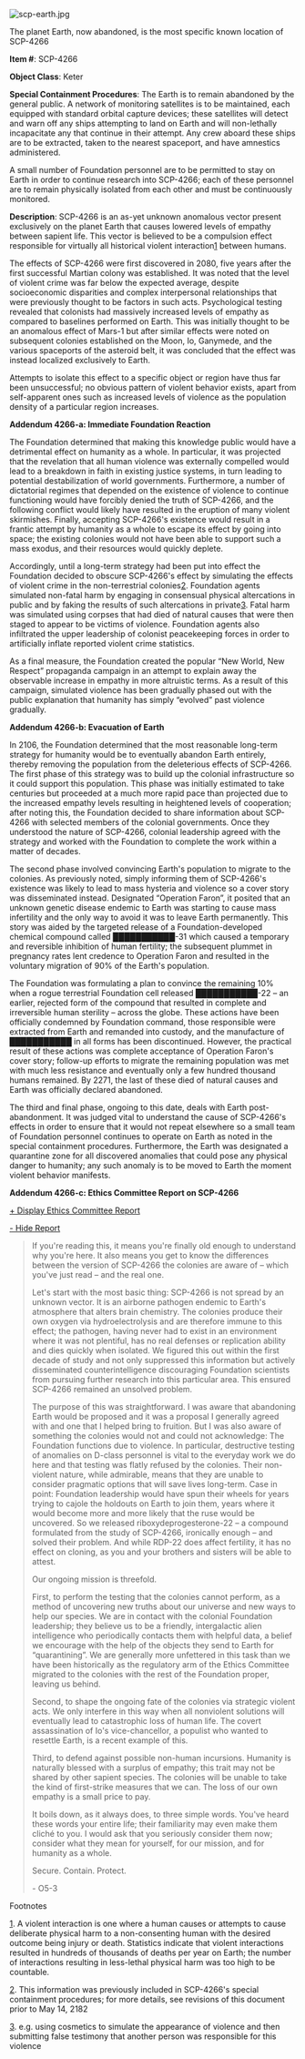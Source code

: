 ![scp-earth.jpg](http://scp-wiki.wdfiles.com/local--files/scp-4266/scp-earth.jpg)

The planet Earth, now abandoned, is the most specific known location of SCP-4266

**Item #**: SCP-4266

**Object Class**: Keter

**Special Containment Procedures**: The Earth is to remain abandoned by the general public. A network of monitoring satellites is to be maintained, each equipped with standard orbital capture devices; these satellites will detect and warn off any ships attempting to land on Earth and will non-lethally incapacitate any that continue in their attempt. Any crew aboard these ships are to be extracted, taken to the nearest spaceport, and have amnestics administered.

A small number of Foundation personnel are to be permitted to stay on Earth in order to continue research into SCP-4266; each of these personnel are to remain physically isolated from each other and must be continuously monitored.

**Description**: SCP-4266 is an as-yet unknown anomalous vector present exclusively on the planet Earth that causes lowered levels of empathy between sapient life. This vector is believed to be a compulsion effect responsible for virtually all historical violent interaction[1](javascript:;) between humans.

The effects of SCP-4266 were first discovered in 2080, five years after the first successful Martian colony was established. It was noted that the level of violent crime was far below the expected average, despite socioeconomic disparities and complex interpersonal relationships that were previously thought to be factors in such acts. Psychological testing revealed that colonists had massively increased levels of empathy as compared to baselines performed on Earth. This was initially thought to be an anomalous effect of Mars-1 but after similar effects were noted on subsequent colonies established on the Moon, Io, Ganymede, and the various spaceports of the asteroid belt, it was concluded that the effect was instead localized exclusively to Earth.

Attempts to isolate this effect to a specific object or region have thus far been unsuccessful; no obvious pattern of violent behavior exists, apart from self-apparent ones such as increased levels of violence as the population density of a particular region increases.

**Addendum 4266-a: Immediate Foundation Reaction**

The Foundation determined that making this knowledge public would have a detrimental effect on humanity as a whole. In particular, it was projected that the revelation that all human violence was externally compelled would lead to a breakdown in faith in existing justice systems, in turn leading to potential destabilization of world governments. Furthermore, a number of dictatorial regimes that depended on the existence of violence to continue functioning would have forcibly denied the truth of SCP-4266, and the following conflict would likely have resulted in the eruption of many violent skirmishes. Finally, accepting SCP-4266's existence would result in a frantic attempt by humanity as a whole to escape its effect by going into space; the existing colonies would not have been able to support such a mass exodus, and their resources would quickly deplete.

Accordingly, until a long-term strategy had been put into effect the Foundation decided to obscure SCP-4266's effect by simulating the effects of violent crime in the non-terrestrial colonies[2](javascript:;). Foundation agents simulated non-fatal harm by engaging in consensual physical altercations in public and by faking the results of such altercations in private[3](javascript:;). Fatal harm was simulated using corpses that had died of natural causes that were then staged to appear to be victims of violence. Foundation agents also infiltrated the upper leadership of colonist peacekeeping forces in order to artificially inflate reported violent crime statistics.

As a final measure, the Foundation created the popular “New World, New Respect” propaganda campaign in an attempt to explain away the observable increase in empathy in more altruistic terms. As a result of this campaign, simulated violence has been gradually phased out with the public explanation that humanity has simply “evolved” past violence gradually.

**Addendum 4266-b: Evacuation of Earth**

In 2106, the Foundation determined that the most reasonable long-term strategy for humanity would be to eventually abandon Earth entirely, thereby removing the population from the deleterious effects of SCP-4266. The first phase of this strategy was to build up the colonial infrastructure so it could support this population. This phase was initially estimated to take centuries but proceeded at a much more rapid pace than projected due to the increased empathy levels resulting in heightened levels of cooperation; after noting this, the Foundation decided to share information about SCP-4266 with selected members of the colonial governments. Once they understood the nature of SCP-4266, colonial leadership agreed with the strategy and worked with the Foundation to complete the work within a matter of decades.

The second phase involved convincing Earth's population to migrate to the colonies. As previously noted, simply informing them of SCP-4266's existence was likely to lead to mass hysteria and violence so a cover story was disseminated instead. Designated “Operation Faron”, it posited that an unknown genetic disease endemic to Earth was starting to cause mass infertility and the only way to avoid it was to leave Earth permanently. This story was aided by the targeted release of a Foundation-developed chemical compound called ███████████-31 which caused a temporary and reversible inhibition of human fertility; the subsequent plummet in pregnancy rates lent credence to Operation Faron and resulted in the voluntary migration of 90% of the Earth's population.

The Foundation was formulating a plan to convince the remaining 10% when a rogue terrestrial Foundation cell released ███████████-22 – an earlier, rejected form of the compound that resulted in complete and irreversible human sterility – across the globe. These actions have been officially condemned by Foundation command, those responsible were extracted from Earth and remanded into custody, and the manufacture of ███████████ in all forms has been discontinued. However, the practical result of these actions was complete acceptance of Operation Faron's cover story; follow-up efforts to migrate the remaining population was met with much less resistance and eventually only a few hundred thousand humans remained. By 2271, the last of these died of natural causes and Earth was officially declared abandoned.

The third and final phase, ongoing to this date, deals with Earth post-abandonment. It was judged vital to understand the cause of SCP-4266's effects in order to ensure that it would not repeat elsewhere so a small team of Foundation personnel continues to operate on Earth as noted in the special containment procedures. Furthermore, the Earth was designated a quarantine zone for all discovered anomalies that could pose any physical danger to humanity; any such anomaly is to be moved to Earth the moment violent behavior manifests.

**Addendum 4266-c: Ethics Committee Report on SCP-4266**

[+ Display Ethics Committee Report](javascript:;)

[\- Hide Report](javascript:;)

> If you're reading this, it means you're finally old enough to understand why you're here. It also means you get to know the differences between the version of SCP-4266 the colonies are aware of – which you've just read – and the real one.
> 
> Let's start with the most basic thing: SCP-4266 is not spread by an unknown vector. It is an airborne pathogen endemic to Earth's atmosphere that alters brain chemistry. The colonies produce their own oxygen via hydroelectrolysis and are therefore immune to this effect; the pathogen, having never had to exist in an environment where it was not plentiful, has no real defenses or replication ability and dies quickly when isolated. We figured this out within the first decade of study and not only suppressed this information but actively disseminated counterintelligence discouraging Foundation scientists from pursuing further research into this particular area. This ensured SCP-4266 remained an unsolved problem.
> 
> The purpose of this was straightforward. I was aware that abandoning Earth would be proposed and it was a proposal I generally agreed with and one that I helped bring to fruition. But I was also aware of something the colonies would not and could not acknowledge: The Foundation functions due to violence. In particular, destructive testing of anomalies on D-class personnel is vital to the everyday work we do here and that testing was flatly refused by the colonies. Their non-violent nature, while admirable, means that they are unable to consider pragmatic options that will save lives long-term. Case in point: Foundation leadership would have spun their wheels for years trying to cajole the holdouts on Earth to join them, years where it would become more and more likely that the ruse would be uncovered. So we released riboxydeprogesterone-22 – a compound formulated from the study of SCP-4266, ironically enough – and solved their problem. And while RDP-22 does affect fertility, it has no effect on cloning, as you and your brothers and sisters will be able to attest.
> 
> Our ongoing mission is threefold.
> 
> First, to perform the testing that the colonies cannot perform, as a method of uncovering new truths about our universe and new ways to help our species. We are in contact with the colonial Foundation leadership; they believe us to be a friendly, intergalactic alien intelligence who periodically contacts them with helpful data, a belief we encourage with the help of the objects they send to Earth for “quarantining”. We are generally more unfettered in this task than we have been historically as the regulatory arm of the Ethics Committee migrated to the colonies with the rest of the Foundation proper, leaving us behind.
> 
> Second, to shape the ongoing fate of the colonies via strategic violent acts. We only interfere in this way when all nonviolent solutions will eventually lead to catastrophic loss of human life. The covert assassination of Io's vice-chancellor, a populist who wanted to resettle Earth, is a recent example of this.
> 
> Third, to defend against possible non-human incursions. Humanity is naturally blessed with a surplus of empathy; this trait may not be shared by other sapient species. The colonies will be unable to take the kind of first-strike measures that we can. The loss of our own empathy is a small price to pay.
> 
> It boils down, as it always does, to three simple words. You've heard these words your entire life; their familiarity may even make them cliché to you. I would ask that you seriously consider them now; consider what they mean for yourself, for our mission, and for humanity as a whole.
> 
> Secure. Contain. Protect.
> 
> \- O5-3

Footnotes

[1](javascript:;). A violent interaction is one where a human causes or attempts to cause deliberate physical harm to a non-consenting human with the desired outcome being injury or death. Statistics indicate that violent interactions resulted in hundreds of thousands of deaths per year on Earth; the number of interactions resulting in less-lethal physical harm was too high to be countable.

[2](javascript:;). This information was previously included in SCP-4266's special containment procedures; for more details, see revisions of this document prior to May 14, 2182

[3](javascript:;). e.g. using cosmetics to simulate the appearance of violence and then submitting false testimony that another person was responsible for this violence
